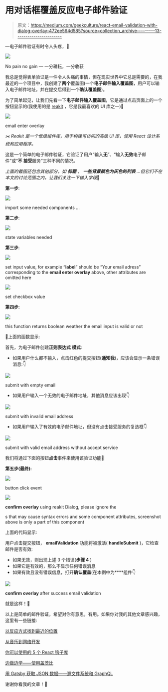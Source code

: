 # 用对话框覆盖反应电子邮件验证

> 原文：<https://medium.com/geekculture/react-email-validation-with-dialog-overlay-472ee564d585?source=collection_archive---------13----------------------->

—电子邮件验证有时令人头疼，🧊

![](img/01b5970e29664999a4c82c8a9c740768.png)

No pain no gain — 一分耕耘，一分收获

我总是觉得表单验证是一件令人头痛的事情，但在现实世界中它总是需要的，在我最近的一个项目中，我创建了**两个**覆盖图(一个**电子邮件输入覆盖图**，用户可以输入电子邮件地址，并在提交后得到一个**确认覆盖图**)。

为了简单起见，让我们先看一下**电子邮件输入覆盖图**，它是通过点击页面上的一个按钮显示的(我使用的是 [reakit](https://reakit.io/docs/get-started/) ，它是我最喜欢的 UI 库之一)📖

![](img/b8af00e15ce2e5130a3d2b290f35cb8f.png)

email enter overlay

*✂️ Reakit 是一个低级组件库，用于构建可访问的高级 UI 库，使用 React 设计系统和应用程序。*

这是一个简单的电子邮件验证，它验证了用户“输入**无**”、“输入**无效**电子邮件”或“**不** **接受**服务”三种不同的情况。

*上面的截图还包含其他部分，如* ***标题*** *，* ***一些背景颜色为灰色的列表*** *…但它们不在本文的讨论范围之内，让我们关注一下输入字段*🍎

**第一步**:

![](img/1452340e79463870818c03d3c465bb1a.png)

import some needed components …

**第二步**:

![](img/e181c8e0b74e4ae1a6caf8d86250e499.png)

state variables needed

**第三步**:

![](img/20924e407953c014323546a030d927aa.png)

set input value, for example “**label**” should be “Your email adress” corresponding to the **email enter overlay** above, other attributes are omitted here

![](img/95176c181afd29261d833a7c4b5300da.png)

set checkbox value

**第四步:**

![](img/c401a17ffbb935c8fb0c66c33100f2b4.png)

this function returns boolean weather the email input is valid or not

🎲上面的函数显示:

首先，为电子邮件创建**正则表达式** **模式**:

*   如果用户什么都不输入，点击红色的提交按钮(**通知我**)，应该会显示一条错误消息:👇

![](img/7b852abab668bf29d0043460cc2f903e.png)

submit with empty email

*   如果用户输入一个无效的电子邮件地址，其他消息应该出现👇

![](img/376dc1b32fd1ee2466debc41ca7c8e1a.png)

submit with invalid email address

*   如果用户输入了有效的电子邮件地址，但没有点击接受服务的复选框👇

![](img/327a23dec78b89624cb3adeec6f14e11.png)

submit with valid email address without accept service

我们将通过下面的按钮**点击**事件来使用该验证功能🌈

**第五步(最终):**

![](img/019c66bc61c1824bbbbf554737e2fd20.png)

button click event

![](img/779d6a840457c757a23c7d70a944aeb8.png)

**confirm overlay** using reakit Dialog, please ignore the <div>s that may cause syntax errors and some component attributes, screenshot above is only a part of this component

上面的代码显示:

用户点击提交按钮， **emailValidation** 功能将被激活( **handleSubmit** )，它检查邮件是否有效:

*   如果无效，则出现上述 3 个错误(**步骤 4** )
*   如果它是有效的，那么不显示任何错误消息
*   如果有效且没有错误信息，打开**确认覆盖**(在本例中为**<notify confirm/>**组件👇

![](img/11c78f8ff86084d21cab8c854a768d1e.png)

**confirm overlay** after success email validation

就是这样！🧤

以上是简单的邮件验证，希望对你有意思，有用。如果你对我的其他文章感兴趣，这里有一些链接:

[以反应方式找到最近的位置](https://xiaominzhu.medium.com/find-the-nearest-location-in-a-react-way-9ed51a999807)

[从音乐到网络开发](https://xiaominzhu.medium.com/from-music-to-web-development-my-junior-path-7421e0ddd65)

[你可以使用的 5 个 React 钩子库](https://xiaominzhu.medium.com/5-react-hook-libraries-you-could-use-d7f13066ebba)

[边做边学——使用盖茨比](https://xiaominzhu.medium.com/learn-by-doing-use-gatsby-to-create-your-first-site-af7bfb7a8a6f)

[用 Gatsby 获取 JSON 数据——源文件系统和 GraphQL](https://xiaominzhu.medium.com/sourcing-json-data-with-gatsby-source-filesystem-and-graphql-6fc7cef2a49e)

谢谢你看我的文章！🙏